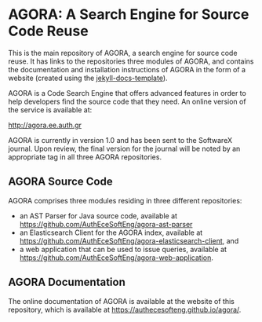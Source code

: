 AGORA: A Search Engine for Source Code Reuse
============================================
This is the main repository of AGORA, a search engine for source code reuse. It has links to the repositories three modules of AGORA, and contains the documentation and installation instructions of AGORA in the form of a website (created using the [jekyll-docs-template](http://bruth.github.io/jekyll-docs-template)).

AGORA is a Code Search Engine that offers advanced features in order to help developers find the source code that they need. An online version of the service is available at:

<a align="center" target="_blank" href="http://agora.ee.auth.gr">http://agora.ee.auth.gr</a>  

AGORA is currently in version 1.0 and has been sent to the SoftwareX journal. Upon review, the final version for the journal will be noted by an appropriate tag in all three AGORA repositories.

AGORA Source Code
-----------------
AGORA comprises three modules residing in three different repositories:
<ul>
<li>an AST Parser for Java source code, available at <a target="_blank" href="https://github.com/AuthEceSoftEng/agora-ast-parser">https://github.com/AuthEceSoftEng/agora-ast-parser</a></li>
<li>an Elasticsearch Client for the AGORA index, available at <a target="_blank" href="https://github.com/AuthEceSoftEng/agora-elasticsearch-client">https://github.com/AuthEceSoftEng/agora-elasticsearch-client</a>, and</li>
<li>a web application that can be used to issue queries, available at <a target="_blank" href="https://github.com/AuthEceSoftEng/agora-web-application">https://github.com/AuthEceSoftEng/agora-web-application</a>.</li>
</ul>

AGORA Documentation
-------------------
The online documentation of AGORA is available at the website of this repository, which is available at
<a target="_blank" href="https://authecesofteng.github.io/agora/">https://authecesofteng.github.io/agora/</a>.
